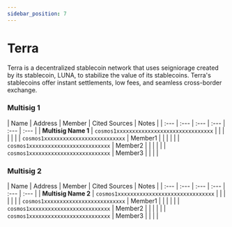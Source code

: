 ```yaml
---
sidebar_position: 7
---
```


# Terra

Terra is a decentralized stablecoin network that uses seigniorage created by its stablecoin, LUNA, to stabilize the value of its stablecoins. Terra's stablecoins offer instant settlements, low fees, and seamless cross-border exchange.



### Multisig 1

| Name | Address | Member | Cited Sources | Notes |
| :--- | :--- | :--- | :--- | :--- | :--- |
| **Multisig Name 1** | `cosmos1xxxxxxxxxxxxxxxxxxxxxxxxxxxxxxx` |  |  |  | |
| | `cosmos1xxxxxxxxxxxxxxxxxxxxxxxxxx` | Member1 | | | |
| | `cosmos1xxxxxxxxxxxxxxxxxxxxxxxxxx` | Member2 | | | |
| | `cosmos1xxxxxxxxxxxxxxxxxxxxxxxxxx` | Member3 | | | |

### Multisig 2

| Name | Address | Member | Cited Sources | Notes |
| :--- | :--- | :--- | :--- | :--- | :--- |
| **Multisig Name 2** | `cosmos1xxxxxxxxxxxxxxxxxxxxxxxxxxxxxxx` |  |  |  | |
| | `cosmos1xxxxxxxxxxxxxxxxxxxxxxxxxx` | Member1 | | | |
| | `cosmos1xxxxxxxxxxxxxxxxxxxxxxxxxx` | Member2 | | | |
| | `cosmos1xxxxxxxxxxxxxxxxxxxxxxxxxx` | Member3 | | | |
